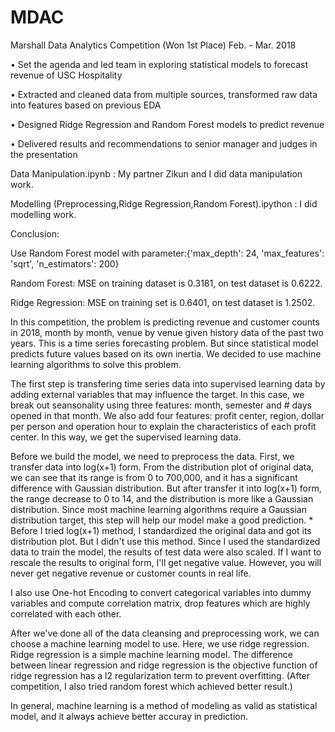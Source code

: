 # MDAC
Marshall Data Analytics Competition (Won 1st Place)               Feb. - Mar. 2018

•	Set the agenda and led team in exploring statistical models to forecast revenue of USC Hospitality

•	Extracted and cleaned data from multiple sources, transformed raw data into features based on previous EDA

•	Designed Ridge Regression and Random Forest models to predict revenue

•	Delivered results and recommendations to senior manager and judges in the presentation

Data Manipulation.ipynb : My partner Zikun and I did data manipulation work.

Modelling (Preprocessing,Ridge Regression,Random Forest).ipython : I did modelling work.

Conclusion:

Use Random Forest model with parameter:{'max_depth': 24, 'max_features': 'sqrt', 'n_estimators': 200}

Random Forest: MSE on training dataset is 0.3181, on test dataset is 0.6222.

Ridge Regression: MSE on training set  is 0.6401, on test dataset is 1.2502.

In this competition, the problem is predicting revenue and customer counts in 2018, month by month, venue by venue given history data of the past two years. This is a time series forecasting problem. But since statistical model predicts future values based on its own inertia. We decided to use machine learning algorithms to solve this problem.

The first step is transfering time series data into supervised learning data by adding external variables that may influence the target. In this case, we break out seansonality using three features: month, semester and # days opened in that month. We also add four features: profit center, region, dollar per person and operation hour to explain the characteristics of each profit center. In this way, we get the supervised learning data.

Before we build the model, we need to preprocess the data. First, we transfer data into log(x+1) form. From the distribution plot of original data, we can see that its range is from 0 to 700,000, and it has a significant difference with Gaussian distribution. But after transfer it into log(x+1) form, the range decrease to 0 to 14, and the distribution is more like a Gaussian distribution. Since most machine learning algorithms require a Gaussian distribution target, this step will help our model make a good prediction. * Before I tried log(x+1) method, I standardized the original data and got its distribution plot. But I didn't use this method. Since I used the standardized data to train the model, the results of test data were also scaled. If I want to rescale the results to original form, I'll get negative value. However, you will never get negative revenue or customer counts in real life.
 
I also use One-hot Encoding to convert categorical variables into dummy variables and compute correlation matrix, drop features which are highly correlated with each other.

After we've done all of the data cleansing and preprocessing work, we can choose a machine learning model to use. Here, we use ridge regression. Ridge regression is a simple machine learning model. The difference between linear regression and ridge regression is the objective function of ridge regression has a l2 regularization term to prevent overfitting. (After competition, I also tried random forest which achieved better result.)

In general, machine learning is a method of modeling as valid as statistical model, and it always achieve better accuray in prediction.

